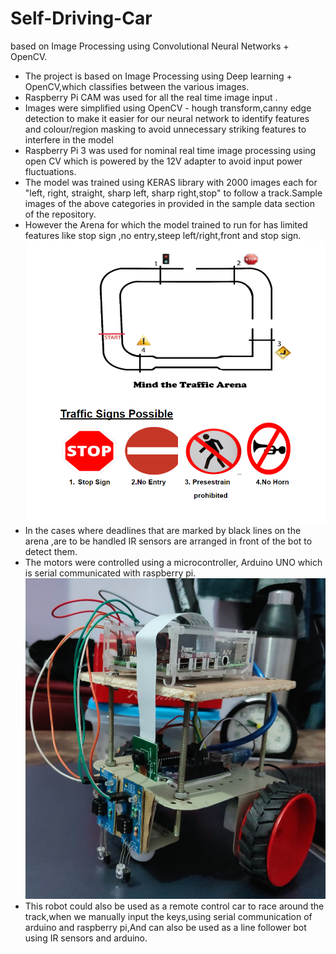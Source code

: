 # Self-Driving-Car
based on Image Processing using Convolutional Neural Networks + OpenCV.

- The project is based on Image Processing using Deep learning + OpenCV,which classifies between the various images.
- Raspberry Pi CAM was used for all the real time image input .
- Images were simplified using OpenCV - hough transform,canny edge detection to make it easier for our neural network to identify features and colour/region masking to avoid unnecessary striking features to interfere in the model
- Raspberry Pi 3 was used for nominal real time image processing using open CV which is powered by the 12V adapter to avoid input power fluctuations.
- The model was trained using KERAS library with 2000 images each for "left, right, straight, sharp left, sharp right,stop" to follow a track.Sample images of the above categories in provided in the sample data section of the repository.
- However the Arena for which the model trained to run for has limited features like stop sign ,no entry,steep left/right,front and stop sign.
![alt text](https://github.com/udaysrinu/Self-Driving-Car/blob/master/Arena.png?raw=true)
- In the cases where deadlines that are marked by black lines on the arena ,are to be handled IR sensors are arranged in front of the bot to detect them.
- The motors were controlled using a microcontroller, Arduino UNO which is serial communicated with raspberry pi.
![alt text](https://github.com/udaysrinu/Self-Driving-Car/blob/master/body%20of%20the%20robot.jpeg?raw=true)
- This robot could also be used as a remote control car to race around the track,when we manually input the keys,using serial communication of arduino and raspberry pi,And can also be used as a line follower bot using IR sensors and arduino.

